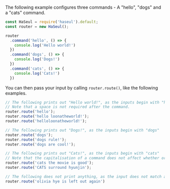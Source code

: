 The following example configures three commands - A "hello", "dogs" and a "cats" command.

```javascript
const HaSeul = require('haseul').default;
const router = new HaSeul();

router
  .command('hello', () => {
    console.log('Hello world!')
  })
  .command('dogs', () => {
    console.log('Dogs!')
  })
  .command('cats', () => {
    console.log('Cats!')
  })
```

You can then pass your input by calling `router.route()`, like the following examples.

```javascript
// The following prints out "Hello world!", as the inputs begin with "hello"
// Note that a space is not required after the command.
router.route('hello');
router.route('hello loonatheworld!');
router.route('helloloonatheworld!');

// The following prints out "Dogs!", as the inputs begin with "dogs"
router.route('dogs');
router.route('dogs rule!');
router.route('dogs are cool!');

// The following prints out "Cats!", as the inputs begin with "cats"
// Note that the capitalisation of a command does not affect whether or not the command is called or not.
router.route('cats the movie is good');
router.route('CATS surround hyunjin');

// The following does not print anything, as the input does not match any of the commands.
router.route('olivia hye is left out again')
```
